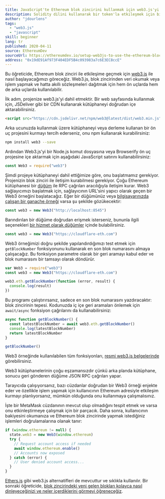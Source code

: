 ```yaml
---
title: JavaScript'te Ethereum blok zincirini kullanmak için web3.js'yi kurun
description: Solidity dilini kullanarak bir token'la etkileşmek için bir akıllı sözleşme nasıl kullanılır
author: "jdourlens"
tags:
  - "web3.js"
  - "javascript"
skill: beginner
lang: tr
published: 2020-04-11
source: EthereumDev
sourceUrl: https://ethereumdev.io/setup-web3js-to-use-the-ethereum-blockchain-in-javascript/
address: "0x19dE91Af973F404EDF5B4c093983a7c6E3EC8ccE"
---
```


Bu öğreticide, Ethereum blok zinciri ile etkileşime geçmek için [web3.js](https://web3js.readthedocs.io/) ile nasıl başlayacağımızı göreceğiz. Web3.js, blok zincirinden veri okumak veya işlem yapmak ve hatta akıllı sözleşmeleri dağıtmak için hem ön uçlarda hem de arka uçlarda kullanılabilir.

İlk adım, projenize web3.js'yi dahil etmektir. Bir web sayfasında kullanmak için, JSDeliver gibi bir CDN kullanarak kütüphaneyi doğrudan içe aktarabilirsiniz.

```html
<script src="https://cdn.jsdelivr.net/npm/web3@latest/dist/web3.min.js"></script>
```

Arka ucunuzda kullanmak üzere kütüphaneyi veya derleme kullanan bir ön uç projesini kurmayı tercih ederseniz, onu npm kullanarak kurabilirsiniz:

```bash
npm install web3 --save
```

Ardından Web3.js'yi bir Node.js komut dosyasına veya Browserify ön uç projesine içe aktarmak için aşağıdaki JavaScript satırını kullanabilirsiniz:

```js
const Web3 = require("web3")
```

Şimdi projeye kütüphaneyi dahil ettiğimize göre, onu başlatmamız gerekiyor. Projenizin blok zinciri ile iletişim kurabilmesi gerekiyor. Çoğu Ethereum kütüphanesi bir [düğüm](/developers/docs/nodes-and-clients/) ile RPC çağrıları aracılığıyla iletişim kurar. Web3 sağlayıcımızı başlatmak için, sağlayıcının URL'sini yapıcı olarak geçen bir Web3 örneğini başlatacağız. Eğer bir düğümünüz veya [bilgisayarınızda çalışan bir ganache örneği](https://ethereumdev.io/testing-your-smart-contract-with-existing-protocols-ganache-fork/) varsa şu şekilde gözükecektir:

```js
const web3 = new Web3("http://localhost:8545")
```

Barındırılan bir düğüme doğrudan erişmek isterseniz, bununla ilgili seçenekleri [bir hizmet olarak düğümler](/developers/docs/nodes-and-clients/nodes-as-a-service) içinde bulabilirsiniz.

```js
const web3 = new Web3("https://cloudflare-eth.com")
```

Web3 örneğimizi doğru şekilde yapılandırdığımızı test etmek için `getBlockNumber` fonksiyonunu kullanarak en son blok numarasını almaya çalışacağız. Bu fonksiyon parametre olarak bir geri aramayı kabul eder ve blok numarasını bir tamsayı olarak döndürür.

```js
var Web3 = require("web3")
const web3 = new Web3("https://cloudflare-eth.com")

web3.eth.getBlockNumber(function (error, result) {
  console.log(result)
})
```

Bu programı çalıştırırsanız, sadece en son blok numarasını yazdıracaktır: blok zincirinin tepesi. Kodunuzda iç içe geri aramaları önlemek için `await/async` fonksiyon çağrılarını da kullanabilirsiniz:

```js
async function getBlockNumber() {
  const latestBlockNumber = await web3.eth.getBlockNumber()
  console.log(latestBlockNumber)
  return latestBlockNumber
}

getBlockNumber()
```

Web3 örneğinde kullanılabilen tüm fonksiyonları, [resmi web3.js belgelerinde](https://docs.web3js.org/) görebilirsiniz.

Web3 kütüphanelerinin çoğu eşzamansızdır çünkü arka planda kütüphane, sonucu geri gönderen düğüme JSON RPC çağrıları yapar.

<Divider />

Tarayıcıda çalışıyorsanız, bazı cüzdanlar doğrudan bir Web3 örneği enjekte eder ve özellikle işlem yapmak için kullanıcının Ethereum adresiyle etkileşim kurmayı planlıyorsanız, mümkün olduğunda onu kullanmaya çalışmalısınız.

İşte bir MetaMask cüzdanının mevcut olup olmadığını tespit etmek ve varsa onu etkinleştirmeye çalışmak için bir parçacık. Daha sonra, kullanıcının bakiyesini okumanıza ve Ethereum blok zincirinde yapmak istediğiniz işlemleri doğrulamalarına olanak tanır:

```js
if (window.ethereum != null) {
  state.web3 = new Web3(window.ethereum)
  try {
    // Request account access if needed
    await window.ethereum.enable()
    // Accounts now exposed
  } catch (error) {
    // User denied account access...
  }
}
```

[Ethers.js](https://docs.ethers.io/) gibi web3.js alternatifleri de mevcuttur ve sıklıkla kullanılır. Bir sonraki öğreticide, [blok zincirindeki yeni gelen blokları kolayca nasıl dinleyeceğinizi ve neler içerdiklerini görmeyi öğreneceğiz](https://ethereumdev.io/listening-to-new-transactions-happening-on-the-blockchain/).
